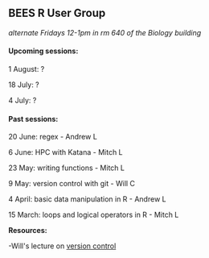 
BEES R User Group 
---
*alternate Fridays 12-1pm in rm 640 of the Biology building*

#### Upcoming sessions:

1 August: ?

18 July: ?

4 July: ?

#### Past sessions:

20 June: regex - Andrew L

6 June: HPC with Katana - Mitch L

23 May: writing functions - Mitch L

9 May: version control with git - Will C

4 April: basic data manipulation in R - Andrew L

15 March: loops and logical operators in R - Mitch L

**Resources:**
 
 -Will's lecture on [version control](http://wcornwell.github.io/versionControl/git_intro.html#1)
